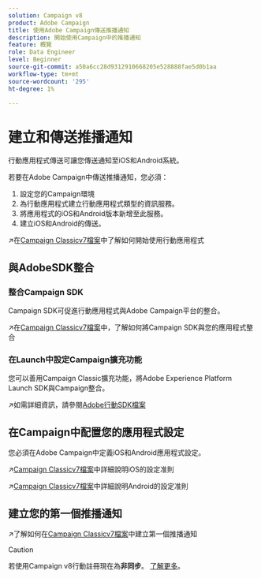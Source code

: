 ```yaml
---
solution: Campaign v8
product: Adobe Campaign
title: 使用Adobe Campaign傳送推播通知
description: 開始使用Campaign中的推播通知
feature: 概覽
role: Data Engineer
level: Beginner
source-git-commit: a50a6cc28d9312910668205e528888fae5d0b1aa
workflow-type: tm+mt
source-wordcount: '295'
ht-degree: 1%

---
```


# 建立和傳送推播通知

行動應用程式傳送可讓您傳送通知至iOS和Android系統。

若要在Adobe Campaign中傳送推播通知，您必須：

1. 設定您的Campaign環境
1. 為行動應用程式建立行動應用程式類型的資訊服務。
1. 將應用程式的iOS和Android版本新增至此服務。
1. 建立iOS和Android的傳送。

:arrow_upper_right:在[Campaign Classicv7檔案](https://experienceleague.adobe.com/docs/campaign-classic/using/sending-messages/sending-push-notifications/about-mobile-app-channel.html)中了解如何開始使用行動應用程式

## 與AdobeSDK整合

### 整合Campaign SDK

Campaign SDK可促進行動應用程式與Adobe Campaign平台的整合。

:arrow_upper_right:在[Campaign Classicv7檔案](https://experienceleague.adobe.com/docs/campaign-classic/using/sending-messages/sending-push-notifications/integrating-campaign-sdk-into-the-mobile-application.html?lang=en#loading-campaign-sdk)中，了解如何將Campaign SDK與您的應用程式整合

### 在Launch中設定Campaign擴充功能

您可以善用Campaign Classic擴充功能，將Adobe Experience Platform Launch SDK與Campaign整合。

:arrow_upper_right:如需詳細資訊，請參閱[Adobe行動SDK檔案](https://aep-sdks.gitbook.io/docs/using-mobile-extensions/adobe-campaignclassic)

## 在Campaign中配置您的應用程式設定

您必須在Adobe Campaign中定義iOS和Android應用程式設定。

:arrow_upper_right:[Campaign Classicv7檔案](https://experienceleague.adobe.com/docs/campaign-classic/using/sending-messages/sending-push-notifications/configure-the-mobile-app/configuring-the-mobile-application.html?lang=en#sending-messages)中詳細說明iOS的設定准則

:arrow_upper_right:[Campaign Classicv7檔案](https://experienceleague.adobe.com/docs/campaign-classic/using/sending-messages/sending-push-notifications/configure-the-mobile-app/configuring-the-mobile-application-android.html?lang=en#sending-messages)中詳細說明Android的設定准則

## 建立您的第一個推播通知

:arrow_upper_right:了解如何在[Campaign Classicv7檔案](https://experienceleague.adobe.com/docs/campaign-classic/using/sending-messages/sending-push-notifications/creating-notifications.html?lang=en#sending-notifications-on-ios)中建立第一個推播通知


>[!CAUTION]
>
>若使用Campaign v8行動註冊現在為&#x200B;**非同步**。 [了解更多](../dev/staging.md)。

